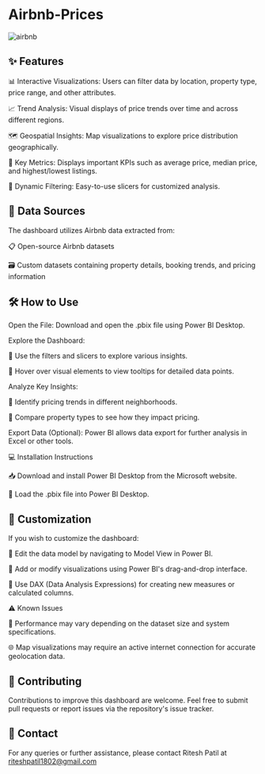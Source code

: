 #  Airbnb-Prices
![airbnb](https://github.com/user-attachments/assets/01398d66-ac84-4eef-868f-8dfc347694a8)


## ✨ Features

📊 Interactive Visualizations: Users can filter data by location, property type, price range, and other attributes.

📈 Trend Analysis: Visual displays of price trends over time and across different regions.

🗺️ Geospatial Insights: Map visualizations to explore price distribution geographically.

📌 Key Metrics: Displays important KPIs such as average price, median price, and highest/lowest listings.

🎯 Dynamic Filtering: Easy-to-use slicers for customized analysis.

## 📂 Data Sources

The dashboard utilizes Airbnb data extracted from:

📋 Open-source Airbnb datasets

🗃️ Custom datasets containing property details, booking trends, and pricing information

## 🛠️ How to Use

Open the File: Download and open the .pbix file using Power BI Desktop.

Explore the Dashboard:

🔎 Use the filters and slicers to explore various insights.

💬 Hover over visual elements to view tooltips for detailed data points.

Analyze Key Insights:

📍 Identify pricing trends in different neighborhoods.

🏡 Compare property types to see how they impact pricing.

Export Data (Optional): Power BI allows data export for further analysis in Excel or other tools.

💻 Installation Instructions

📥 Download and install Power BI Desktop from the Microsoft website.

📂 Load the .pbix file into Power BI Desktop.

## 🎨 Customization

If you wish to customize the dashboard:

🧩 Edit the data model by navigating to Model View in Power BI.

🎯 Add or modify visualizations using Power BI's drag-and-drop interface.

🧮 Use DAX (Data Analysis Expressions) for creating new measures or calculated columns.

⚠️ Known Issues

🐢 Performance may vary depending on the dataset size and system specifications.

🌐 Map visualizations may require an active internet connection for accurate geolocation data.

## 🤝 Contributing

Contributions to improve this dashboard are welcome. Feel free to submit pull requests or report issues via the repository's issue tracker.


## 📧 Contact

For any queries or further assistance, please contact Ritesh Patil at riteshpatil1802@gmail.com
